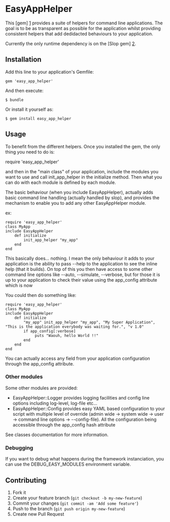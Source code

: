 # EasyAppHelper


This [gem] [1] provides a suite of helpers for command line applications.
The goal is to be as transparent as possible for the application whilst providing consistent helpers that add dedidacted behaviours to your application.

Currently the only runtime dependency is on the [Slop gem] [2].



## Installation

Add this line to your application's Gemfile:

    gem 'easy_app_helper'

And then execute:

    $ bundle

Or install it yourself as:

    $ gem install easy_app_helper

## Usage

To benefit from the different helpers. Once you installed the gem, the only thing you need to do is:

require 'easy_app_helper'

and then in the "main class" of your application, include the modules you want to use and call init_app_helper in the initialize method. Then what you can do with each 
module is defined by each module.

The basic behaviour (when you include EasyAppHelper), actually adds basic command line handling (actually handled by slop), and provides the mechanism to enable you to add any other EasyAppHelper module.

ex:

	require 'easy_app_helper'
	class MyApp
  	include EasyAppHelper
		def initialize
			init_app_helper "my_app"
		end
	end

This basically does... nothing. I mean the only behaviour it adds to your application is the ability to pass --help to the application to see the inline help (that it builds). On top of this you then have access to some other command line options like --auto, --simulate, --verbose, but for those it is up to your application to check their value using the app_config attribute which is now

You could then do something like:

	require 'easy_app_helper'
	class MyApp
  	include EasyAppHelper
		def initialize
			"my_app" init_app_helper "my_app", "My Super Application", "This is the application everybody was waiting for.", "v 1.0"
			if app_config[:verbose]
				 puts "Waouh, hello World !!"
			end
		end
	end

You can actually access any field from your application configuration through the app_config attribute.

### Other modules
Some other modules are provided:

* EasyAppHelper::Logger	provides logging facilities and config line options including log-level, log-file etc...
* EasyAppHelper::Config provides easy YAML based configuration to your script with multiple level of override (admin wide -> system wide -> user -> command line options -> --config-file). All the configuration being accessible through the app_config hash attribute

See classes documentation for more information.

### Debugging

If you want to debug what happens during the framework instanciation, you can use the DEBUG_EASY_MODULES environment variable.

## Contributing

1. Fork it
2. Create your feature branch (`git checkout -b my-new-feature`)
3. Commit your changes (`git commit -am 'Add some feature'`)
4. Push to the branch (`git push origin my-new-feature`)
5. Create new Pull Request


[1]: https://rubygems.org/gems/easy_app_helper        "EasyAppHelper gem"
[2]: https://rubygems.org/gems/slop        "Slop gem"